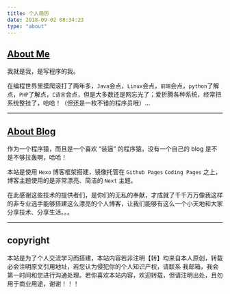 ```yaml
---
title: 个人简历
date: 2018-09-02 08:34:23
type: "about"
---
```

## [About Me](https://about.me/LxkLVZyy)

我就是我，是写程序的我。

在编程世界里摸爬滚打了两年多，`Java`会点，`Linux`会点，`前端`会点，`python`了解点，`PHP`了解点，`C语言`会点，但是大多数还是网忘光了；爱折腾各种系统，经常把系统整挂了，哈哈！（但还是一枚不错的程序员哦）...


---

## [About Blog](https://liuziqiao.github.io/)
作为一个程序猿，而且是一个喜欢 “装逼” 的程序猿，没有一个自己的 blog 是不是不够拉轰啊，哈哈！

本站是使用 `Hexo` 博客框架搭建，镜像托管在 `Github Pages` `Coding Pages` 之上，博客主题使用的是非常漂亮、简洁的 `Next` 主题。

在此感谢这些技术的提供者们，是你们的无私的奉献，才成就了千千万万像我这样的非专业选手能够搭建这么漂亮的个人博客，让我们能够有这么一个小天地和大家分享技术、分享生活。。。

---

## copyright

本站是为了个人交流学习而搭建，本站内容若非注明【转】均来自本人原创，转载必会注明原文引用地址，若您认为侵犯你的个人知识产权，请联系 我邮箱，我会第一时间和您进行沟通处理。若你喜欢本站内容，欢迎转载，但请注明出处，且勿用于商业用途，谢谢！！！
